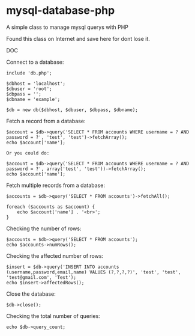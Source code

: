 # mysql-database-php
A simple class to manage mysql querys with PHP

Found this class on Internet and save here for dont lose it.

DOC

Connect to a database:
	
	include 'db.php';

	$dbhost = 'localhost';
	$dbuser = 'root';
	$dbpass = '';
	$dbname = 'example';

	$db = new db($dbhost, $dbuser, $dbpass, $dbname);


Fetch a record from a database:

	$account = $db->query('SELECT * FROM accounts WHERE username = ? AND password = ?', 'test', 'test')->fetchArray();
	echo $account['name'];

	Or you could do:

	$account = $db->query('SELECT * FROM accounts WHERE username = ? AND password = ?', array('test', 'test'))->fetchArray();
	echo $account['name'];


Fetch multiple records from a database:

	$accounts = $db->query('SELECT * FROM accounts')->fetchAll();

	foreach ($accounts as $account) {
		echo $account['name'] . '<br>';
	}


Checking the number of rows:

	$accounts = $db->query('SELECT * FROM accounts');
	echo $accounts->numRows();


Checking the affected number of rows:
	
	$insert = $db->query('INSERT INTO accounts (username,password,email,name) VALUES (?,?,?,?)', 'test', 'test', 'test@gmail.com', 'Test');
	echo $insert->affectedRows();

Close the database:
	
	$db->close();

Checking the total number of queries:
	
	echo $db->query_count;
